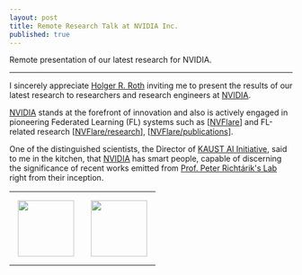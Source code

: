 ```yaml
---
layout: post
title: Remote Research Talk at NVIDIA Inc.
published: true
---
```


Remote presentation of our latest research for NVIDIA.


---

I sincerely appreciate [Holger R. Roth](https://www.linkedin.com/in/holger-r-roth-b939a79/) inviting me to present the results of our latest research to researchers and research engineers at [NVIDIA](https://www.nvidia.com/).

[NVIDIA](https://www.nvidia.com/) stands at the forefront of innovation and also is actively engaged in pioneering Federated Learning (FL) systems such as [[NVFlare](https://developer.nvidia.com/flare)] and FL-related research [[NVFlare/research](https://github.com/NVIDIA/NVFlare/tree/main/research)], [[NVFlare/publications](https://nvflare.readthedocs.io/en/main/publications_and_talks.html)].

One of the distinguished scientists, the Director of [KAUST AI Initiative](https://cemse.kaust.edu.sa/ai), said to me in the kitchen, that [NVIDIA](https://www.nvidia.com/) has smart people, capable of discerning the significance of recent works emitted from [Prof. Peter Richtárik's Lab](https://richtarik.org/) right from their inception.

<center>
<table style="text-align:center;">
<tr>
<td style="padding:15px;text-align:center;vertical-align:middle;"> <img height="100px" src="https://burlachenkok.github.io/materials/KAUST-logo.svg"/> </td>
<td style="padding:15px;text-align:center;vertical-align:middle;"> <img height="100px" src="https://burlachenkok.github.io/materials/nvidia-logo.svg"/> </td>
</tr>
</table>
</center>